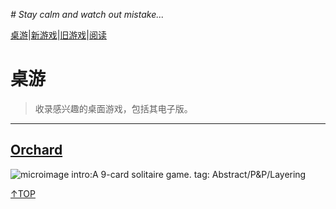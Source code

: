 _# Stay calm and watch out mistake..._

[桌游](tablegame.md)|[新游戏](newgame.md)|[旧游戏](oldgame.md)|[阅读](reading.md)

# 桌游

>收录感兴趣的桌面游戏，包括其电子版。

___
## [Orchard](orchard.md)
![microimage](https://s3.bmp.ovh/imgs/2022/08/08/5fe73473c0591189.jpg)  intro:A 9-card solitaire game.
            tag: Abstract/P&P/Layering

[↑TOP](#Stay-calm-and-watch-out-mistake...)